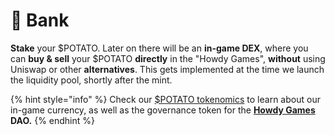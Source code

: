 # 🏦 Bank

**Stake** your $POTATO. Later on there will be an **in-game DEX**, where you can **buy & sell** your $POTATO **directly** in the "Howdy Games", **without** using Uniswap or other **alternatives**. This gets implemented at the time we launch the liquidity pool, shortly after the mint.

{% hint style="info" %}
Check our [$POTATO tokenomics](broken-reference) to learn about our in-game currency, as well as the governance token for the [**Howdy Games**](broken-reference) **DAO.**
{% endhint %}
